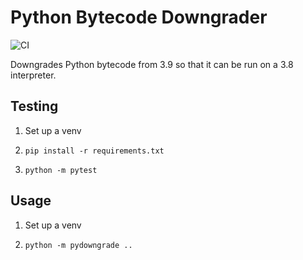 # Python Bytecode Downgrader

![CI](https://github.com/ammaraskar/python-bytecode-downgrader/actions/workflows/ci.yml/badge.svg)

Downgrades Python bytecode from 3.9 so that it can be run on a 3.8 interpreter.

## Testing

1. Set up a venv

2. `pip install -r requirements.txt`

3. `python -m pytest`

## Usage

1. Set up a venv

2. `python -m pydowngrade ..`
